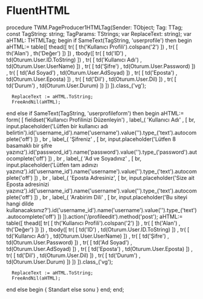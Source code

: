 # FluentHTML

procedure TWM.PageProducer1HTMLTag(Sender: TObject; Tag: TTag; const TagString: string; TagParams: TStrings; var ReplaceText: string);
var
  aHTML: THTMLTag;
begin
  if  SameText(TagString, 'userprofile') then begin
      aHTML:= table([
                      thead([
                              tr( [ th('Kullanıcı Profili').colspan('2')              ])
                            , tr( [ th('Alan')          , th('Değer')                 ])
                            ])
                    , tbody([
                              tr( [ td('ID')            , td(Oturum.User.ID.ToString) ])
                            , tr( [ td('Kullanıcı Adı') , td(Oturum.User.UserName)    ])
                            , tr( [ td('Şifre')         , td(Oturum.User.Password)    ])
                            , tr( [ td('Ad Soyad')      , td(Oturum.User.AdSoyad)     ])
                            , tr( [ td('Eposta')        , td(Oturum.User.Eposta)      ])
                            , tr( [ td('Dil')           , td(Oturum.User.Dil)         ])
                            , tr( [ td('Durum')         , td(Oturum.User.Durum)       ])
                            ])
                    ]).class_('vg');

      ReplaceText := aHTML.ToString;
      FreeAndNil(aHTML);
  end else
  if  SameText(TagString, 'userprofileform') then begin
      aHTML:= form(
              [ fieldset('Kullanıcı Profilinizi Düzenleyin')
              , label_( 'Kullanıcı Adı'   , [ br, input.placeholder('Lütfen bir kullanıcı adı belirtin').id('username_id').name('username').value('').type_('text').autocomplete('off') ])
              , br
              , label_( 'Şifreniz'        , [ br, input.placeholder('Lütfen 8 basamaklı bir şifre yazınız').id('password_id').name('password').value('').type_('password').autocomplete('off') ])
              , br
              , label_( 'Ad ve Soyadınız' , [ br, input.placeholder('Lütfen tam adınızı yazınız').id('username_id').name('username').value('').type_('text').autocomplete('off') ])
              , br
              , label_( 'Eposta Adresiniz', [ br, input.placeholder('Size ait Eposta adresinizi yazınız').id('username_id').name('username').value('').type_('text').autocomplete('off') ])
              , br
              , label_( 'Arabirim Dili'   , [ br, input.placeholder('Bu siteyi hangi dilde kullanacaksınız?').id('username_id').name('username').value('').type_('text').autocomplete('off') ])
              ]).action('/profileedit').method('post');
      aHTML:= table([
                      thead([
                              tr( [ th('Kullanıcı Profili').colspan('2')               ])
                            , tr( [ th('Alan')          , th('Değer')                 ])
                            ])
                    , tbody([
                              tr( [ td('ID')            , td(Oturum.User.ID.ToString) ])
                            , tr( [ td('Kullanıcı Adı') , td(Oturum.User.UserName)    ])
                            , tr( [ td('Şifre')         , td(Oturum.User.Password)    ])
                            , tr( [ td('Ad Soyad')      , td(Oturum.User.AdSoyad)     ])
                            , tr( [ td('Eposta')        , td(Oturum.User.Eposta)      ])
                            , tr( [ td('Dil')           , td(Oturum.User.Dil)         ])
                            , tr( [ td('Durum')         , td(Oturum.User.Durum)       ])
                            ])
                    ]).class_('vg');

      ReplaceText := aHTML.ToString;
      FreeAndNil(aHTML);
  end else
  begin
    { Standart else sonu }
  end;
end;
